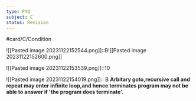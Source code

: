 ```yaml
---
type: PYQ
subject: C
status: Revision
---
```

#card/C/Condition


![[Pasted image 20231122152544.png]]::B![[Pasted image 20231122152600.png]] <!--SR:!2023-11-24,2,150-->


![[Pasted image 20231122153539.png]]::10 <!--SR:!2023-11-24,2,150-->

![[Pasted image 20231122154019.png]]:: B  **Arbitary goto,recursive call and repeat may enter infinite loop,and hence terminates program may not be able to answer if 'the program does terminate'.** <!--SR:!2023-11-24,2,150-->

